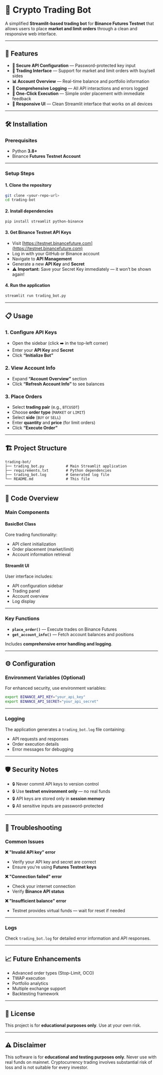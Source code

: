 
# 🤖 Crypto Trading Bot

A simplified **Streamlit-based trading bot** for **Binance Futures Testnet** that allows users to place **market and limit orders** through a clean and responsive web interface.

---

## 🚀 Features

- **🔐 Secure API Configuration** — Password-protected key input  
- **🎯 Trading Interface** — Support for market and limit orders with buy/sell sides  
- **📊 Account Overview** — Real-time balance and portfolio information  
- **📝 Comprehensive Logging** — All API interactions and errors logged  
- **🚀 One-Click Execution** — Simple order placement with immediate feedback  
- **📱 Responsive UI** — Clean Streamlit interface that works on all devices  

---

## 🛠 Installation

### Prerequisites
- Python **3.8+**
- Binance **Futures Testnet Account**

---

### Setup Steps

#### 1. Clone the repository
```bash
git clone <your-repo-url>
cd trading-bot
```

#### 2. Install dependencies

```bash
pip install streamlit python-binance
```

#### 3. Get Binance Testnet API Keys

* Visit [https://testnet.binancefuture.com](https://testnet.binancefuture.com)
* Log in with your GitHub or Binance account
* Navigate to **API Management**
* Generate a new **API Key** and **Secret**
* ⚠️ **Important:** Save your Secret Key immediately — it won’t be shown again!

#### 4. Run the application

```bash
streamlit run trading_bot.py
```

---

## 📋 Usage

### 1. Configure API Keys

* Open the sidebar (click ➡️ in the top-left corner)
* Enter your **API Key** and **Secret**
* Click **“Initialize Bot”**

### 2. View Account Info

* Expand **“Account Overview”** section
* Click **“Refresh Account Info”** to see balances

### 3. Place Orders

* Select **trading pair** (e.g., `BTCUSDT`)
* Choose **order type** (`MARKET` or `LIMIT`)
* Select **side** (`BUY` or `SELL`)
* Enter **quantity** and **price** (for limit orders)
* Click **“Execute Order”**

---

## 🏗 Project Structure

```text
trading-bot/
├── trading_bot.py          # Main Streamlit application
├── requirements.txt        # Python dependencies
├── trading_bot.log         # Generated log file
└── README.md               # This file
```

---

## 🔧 Code Overview

### Main Components

#### **BasicBot Class**

Core trading functionality:

* API client initialization
* Order placement (market/limit)
* Account information retrieval

#### **Streamlit UI**

User interface includes:

* API configuration sidebar
* Trading panel
* Account overview
* Log display

---

### Key Functions

* **`place_order()`** — Execute trades on Binance Futures
* **`get_account_info()`** — Fetch account balances and positions

Includes **comprehensive error handling and logging**.

---

## ⚙️ Configuration

### Environment Variables (Optional)

For enhanced security, use environment variables:

```bash
export BINANCE_API_KEY="your_api_key"
export BINANCE_API_SECRET="your_api_secret"
```

---

### Logging

The application generates a `trading_bot.log` file containing:

* API requests and responses
* Order execution details
* Error messages for debugging

---

## 🛡 Security Notes

* 🔒 Never commit API keys to version control
* 🔒 Use **testnet environment only** — no real funds
* 🔒 API keys are stored only in **session memory**
* 🔒 All sensitive inputs are password-protected

---

## 🐛 Troubleshooting

### Common Issues

**❌ "Invalid API key" error**

* Verify your API key and secret are correct
* Ensure you're using **Futures Testnet keys**

**❌ "Connection failed" error**

* Check your internet connection
* Verify **Binance API status**

**❌ "Insufficient balance" error**

* Testnet provides virtual funds — wait for reset if needed

---

### Logs

Check `trading_bot.log` for detailed error information and API responses.

---

## 📈 Future Enhancements

* Advanced order types (Stop-Limit, OCO)
* TWAP execution
* Portfolio analytics
* Multiple exchange support
* Backtesting framework

---

## 📄 License

This project is for **educational purposes only**.
Use at your own risk.

---

## ⚠️ Disclaimer

This software is for **educational and testing purposes only**.
Never use with real funds on mainnet.
Cryptocurrency trading involves substantial risk of loss and is not suitable for every investor.

```
```
